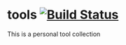 # tools [![Build Status](https://travis-ci.org/skyscribe/tools.png)](https://travis-ci.org/skyscribe/tools)
This is a personal tool collection
